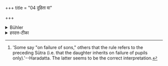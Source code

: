 +++
title = "04 दुहिता वा"

+++

<details><summary>Bühler</summary>

4. Or the daughter (may take the inheritance). [^3] 


[^3]:  'Some say "on failure of sons," others that the rule refers to the preceding Sūtra (i.e. that the daughter inherits on failure of pupils only).'--Haradatta. The latter seems to be the correct interpretation.
</details>

<details><summary>हरदत्त-टीका</summary>

## सूत्रम्
दुहिता वा ॥ ४ ॥  
### टिप्पनी
दुहिता वा दायं हरेत् । पुत्राभाव इत्येके । अनन्तरोक्ते विषय इत्यन्ये ॥४॥
</details>
